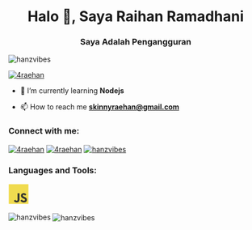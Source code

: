 <h1 align="center">Halo 👋, Saya Raihan Ramadhani</h1>
<h3 align="center">Saya Adalah Pengangguran</h3>

<p align="left"> <img src="https://komarev.com/ghpvc/?username=hanzvibes&label=Profile%20views&color=0e75b6&style=flat" alt="hanzvibes" /> </p>

<p align="left"> <a href="https://twitter.com/4raehan" target="blank"><img src="https://img.shields.io/twitter/follow/4raehan?logo=twitter&style=for-the-badge" alt="4raehan" /></a> </p>

- 🌱 I’m currently learning **Nodejs**

- 📫 How to reach me **skinnyraehan@gmail.com**

<h3 align="left">Connect with me:</h3>
<p align="left">
<a href="https://twitter.com/4raehan" target="blank"><img align="center" src="https://raw.githubusercontent.com/rahuldkjain/github-profile-readme-generator/master/src/images/icons/Social/twitter.svg" alt="4raehan" height="30" width="40" /></a>
<a href="https://fb.com/4raehan" target="blank"><img align="center" src="https://raw.githubusercontent.com/rahuldkjain/github-profile-readme-generator/master/src/images/icons/Social/facebook.svg" alt="4raehan" height="30" width="40" /></a>
<a href="https://instagram.com/hanzvibes" target="blank"><img align="center" src="https://raw.githubusercontent.com/rahuldkjain/github-profile-readme-generator/master/src/images/icons/Social/instagram.svg" alt="hanzvibes" height="30" width="40" /></a>
</p>

<h3 align="left">Languages and Tools:</h3>
<p align="left"> <a href="https://developer.mozilla.org/en-US/docs/Web/JavaScript" target="_blank" rel="noreferrer"> <img src="https://raw.githubusercontent.com/devicons/devicon/master/icons/javascript/javascript-original.svg" alt="javascript" width="40" height="40"/> </a> </p>

<p><img align="left" src="https://github-readme-stats.vercel.app/api/top-langs?username=hanzvibes&show_icons=true&locale=en&layout=compact" alt="hanzvibes" /></p>

<p>&nbsp;<img align="center" src="https://github-readme-stats.vercel.app/api?username=hanzvibes&show_icons=true&locale=en" alt="hanzvibes" /></p>
